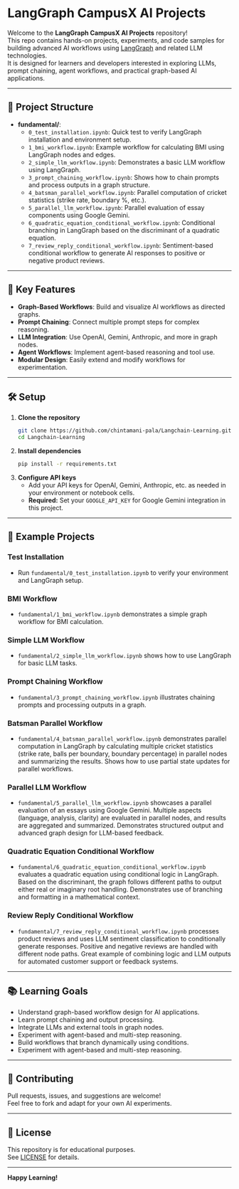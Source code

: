 # LangGraph CampusX AI Projects

Welcome to the **LangGraph CampusX AI Projects** repository!  
This repo contains hands-on projects, experiments, and code samples for building advanced AI workflows using [LangGraph](https://github.com/langchain-ai/langgraph) and related LLM technologies.  
It is designed for learners and developers interested in exploring LLMs, prompt chaining, agent workflows, and practical graph-based AI applications.

---

## 📂 Project Structure

- **fundamental/**:
  - `0_test_installation.ipynb`: Quick test to verify LangGraph installation and environment setup.
  - `1_bmi_workflow.ipynb`: Example workflow for calculating BMI using LangGraph nodes and edges.
  - `2_simple_llm_workflow.ipynb`: Demonstrates a basic LLM workflow using LangGraph.
  - `3_prompt_chaining_workflow.ipynb`: Shows how to chain prompts and process outputs in a graph structure.
  - `4_batsman_parallel_workflow.ipynb`: Parallel computation of cricket statistics (strike rate, boundary %, etc.).
  - `5_parallel_llm_workflow.ipynb`: Parallel evaluation of essay components using Google Gemini.
  - `6_quadratic_equation_conditional_workflow.ipynb`: Conditional branching in LangGraph based on the discriminant of a quadratic equation.
  - `7_review_reply_conditional_workflow.ipynb`: Sentiment-based conditional workflow to generate AI responses to positive or negative product reviews.

---

## 🚀 Key Features

- **Graph-Based Workflows**: Build and visualize AI workflows as directed graphs.
- **Prompt Chaining**: Connect multiple prompt steps for complex reasoning.
- **LLM Integration**: Use OpenAI, Gemini, Anthropic, and more in graph nodes.
- **Agent Workflows**: Implement agent-based reasoning and tool use.
- **Modular Design**: Easily extend and modify workflows for experimentation.

---

## 🛠️ Setup

1. **Clone the repository**
   ```sh
   git clone https://github.com/chintamani-pala/Langchain-Learning.git
   cd Langchain-Learning
   ```
2. **Install dependencies**
   ```sh
   pip install -r requirements.txt
   ```
3. **Configure API keys**
   - Add your API keys for OpenAI, Gemini, Anthropic, etc. as needed in your environment or notebook cells.
   - **Required:** Set your `GOOGLE_API_KEY` for Google Gemini integration in this project.

---

## 📖 Example Projects

### Test Installation

- Run `fundamental/0_test_installation.ipynb` to verify your environment and LangGraph setup.

### BMI Workflow

- `fundamental/1_bmi_workflow.ipynb` demonstrates a simple graph workflow for BMI calculation.

### Simple LLM Workflow

- `fundamental/2_simple_llm_workflow.ipynb` shows how to use LangGraph for basic LLM tasks.

### Prompt Chaining Workflow

- `fundamental/3_prompt_chaining_workflow.ipynb` illustrates chaining prompts and processing outputs in a graph.

### Batsman Parallel Workflow

- `fundamental/4_batsman_parallel_workflow.ipynb` demonstrates parallel computation in LangGraph by calculating multiple cricket statistics (strike rate, balls per boundary, boundary percentage) in parallel nodes and summarizing the results. Shows how to use partial state updates for parallel workflows.

### Parallel LLM Workflow

- `fundamental/5_parallel_llm_workflow.ipynb` showcases a parallel evaluation of an essays using Google Gemini. Multiple aspects (language, analysis, clarity) are evaluated in parallel nodes, and results are aggregated and summarized. Demonstrates structured output and advanced graph design for LLM-based feedback.

### Quadratic Equation Conditional Workflow

- `fundamental/6_quadratic_equation_conditional_workflow.ipynb` evaluates a quadratic equation using conditional logic in LangGraph. Based on the discriminant, the graph follows different paths to output either real or imaginary root handling. Demonstrates use of branching and formatting in a mathematical context.

### Review Reply Conditional Workflow

- `fundamental/7_review_reply_conditional_workflow.ipynb` processes product reviews and uses LLM sentiment classification to conditionally generate responses. Positive and negative reviews are handled with different node paths. Great example of combining logic and LLM outputs for automated customer support or feedback systems.

---

## 📚 Learning Goals

- Understand graph-based workflow design for AI applications.
- Learn prompt chaining and output processing.
- Integrate LLMs and external tools in graph nodes.
- Experiment with agent-based and multi-step reasoning.
- Build workflows that branch dynamically using conditions.
- Experiment with agent-based and multi-step reasoning.

---

## 🤝 Contributing

Pull requests, issues, and suggestions are welcome!  
Feel free to fork and adapt for your own AI experiments.

---

## 📄 License

This repository is for educational purposes.  
See [LICENSE](LICENSE) for details.

---

**Happy Learning!**
